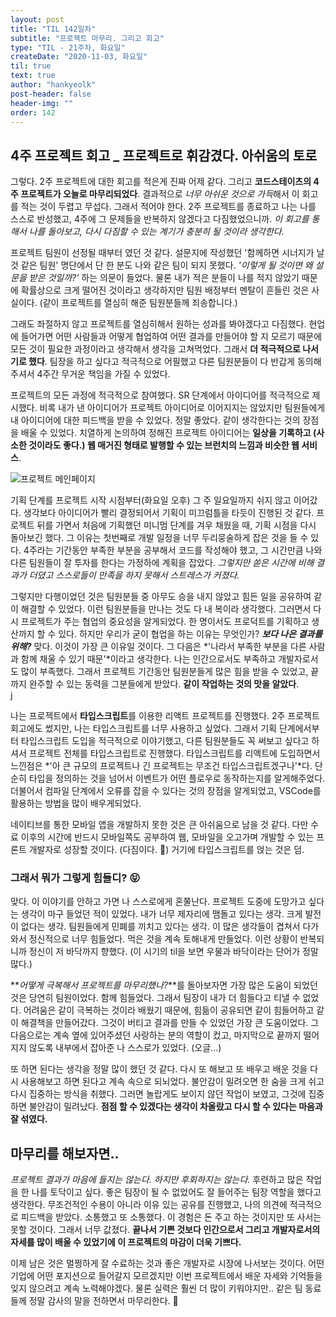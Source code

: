 ```yaml
---
layout: post
title: "TIL 142일차"
subtitle: "프로젝트 마무리. 그리고 회고"
type: "TIL - 21주차, 화요일"
createDate: "2020-11-03, 화요일"
til: true
text: true
author: "hankyeolk"
post-header: false
header-img: ""
order: 142
---
```


## 4주 프로젝트 회고 \_ 프로젝트로 휘감겼다. 아쉬움의 토로

그렇다. 2주 프로젝트에 대한 회고를 적은게 진짜 어제 같다. 그리고 **코드스테이츠의 4주 프로젝트가 오늘로 마무리되었다**. 결과적으로 *너무 아쉬운 것으로 가득*해서 이 회고를 적는 것이 두렵고 무섭다. 그래서 적어야 한다. 2주 프로젝트를 종료하고 나는 나를 스스로 반성했고, 4주에 그 문제들을 반복하지 않겠다고 다짐했었으니까. _이 회고를 통해서 나를 돌아보고, 다시 다짐할 수 있는 계기가 충분히 될 것이라 생각한다._ <br />

프로젝트 팀원이 선정될 때부터 였던 것 같다. 설문지에 작성했던 '함께하면 시너지가 날 것 같은 팀원' 명단에서 단 한 분도 나와 같은 팀이 되지 못했다. _'이렇게 될 것이면 왜 설문을 받은 것일까?'_ 하는 의문이 들었다. 물론 내가 적은 분들이 나를 적지 않았기 때문에 확률상으로 크게 떨어진 것이라고 생각하지만 팀원 배정부터 멘탈이 흔들린 것은 사실이다. (같이 프로젝트를 열심히 해준 팀원분들께 죄송합니다.) <br/>

그래도 좌절하지 않고 프로젝트를 열심히해서 원하는 성과를 봐야겠다고 다짐했다. 현업에 들어가면 어떤 사람들과 어떻게 협업하여 어떤 결과를 만들어야 할 지 모르기 때문에 모든 것이 필요한 과정이라고 생각해서 생각을 고쳐먹었다. 그래서 **더 적극적으로 나서기로 했다**. 팀장을 하고 싶다고 적극적으로 어필했고 다른 팀원분들이 다 반갑게 동의해주셔서 4주간 무거운 책임을 가질 수 있었다. <br />

프로젝트의 모든 과정에 적극적으로 참여했다. SR 단계에서 아이디어를 적극적으로 제시했다. 비록 내가 낸 아이디어가 프로젝트 아이디어로 이어지지는 않았지만 팀원들에게 내 아이디어에 대한 피드백을 받을 수 있었다. 정말 좋았다. 같이 생각한다는 것의 장점을 배울 수 있었다. 치열하게 논의하여 정해진 프로젝트 아이디어는 **일상을 기록하고 (사소한 것이라도 좋다.) 웹 매거진 형태로 발행할 수 있는 브런치의 느낌과 비슷한 웹 서비스**. <br />

![프로젝트 메인페이지](./auth_check.gif)
<br />

기획 단계를 프로젝트 시작 시점부터(화요일 오후) 그 주 일요일까지 쉬지 않고 이어갔다. 생각보다 아이디어가 빨리 결정되어서 기획이 미끄럼틀을 타듯이 진행된 것 같다. 프로젝트 뒤를 가면서 처음에 기획했던 미니멈 단계를 겨우 채웠을 때, 기획 시점을 다시 돌아보긴 했다. 그 이유는 첫번째로 개발 일정을 너무 두리뭉술하게 잡은 것을 들 수 있다. 4주라는 기간동안 부족한 부분을 공부해서 코드를 작성해야 했고, 그 시간만큼 나와 다른 팀원들이 잘 투자를 한다는 가정하에 계획을 잡았다. _그렇지만 쏟은 시간에 비해 결과가 더뎠고 스스로들이 만족을 하지 못해서 스트레스가 커졌다._ <br/>

그렇지만 다행이었던 것은 팀원분들 중 아무도 승을 내지 않았고 힘든 일을 공유하여 같이 해결할 수 있었다. 이런 팀원분들을 만나는 것도 다 내 복이라 생각했다. 그러면서 다시 프로젝트가 주는 협업의 중요성을 알게되었다. 한 명이서도 프로덕트를 기획하고 생산까지 할 수 있다. 하지만 우리가 굳이 협업을 하는 이유는 무엇인가? **_보다 나은 결과를 위해?_** 맞다. 이것이 가장 큰 이유일 것이다. 그 다음은 *'나라서 부족한 부분을 다른 사람과 함께 채울 수 있기 때문'*이라고 생각한다. 나는 인간으로서도 부족하고 개발자로서도 많이 부족했다. 그래서 프로젝트 기간동안 팀원분들게 많은 힘을 받을 수 있었고, 끝까지 완주할 수 있는 동력을 그분들에게 받았다. **같이 작업하는 것의 맛을 알았다**. <br />j

나는 프로젝트에서 **타입스크립트**를 이용한 리액트 프로젝트를 진행했다. 2주 프로젝트 회고에도 썼지만, 나는 타입스크립트를 너무 사용하고 싶었다. 그래서 기획 단계에서부터 타입스크립트 도입을 적극적으로 이야기했고, 다른 팀원분들도 꼭 써보고 싶다고 하셔서 프로젝트 전체를 타입스크립트로 진행했다. 타입스크립트를 리액트에 도입하면서 느낀점은 *'아 큰 규모의 프로젝트나 긴 프로젝트는 무조건 타입스크립트겠구나'*다. 단순히 타입을 정의하는 것을 넘어서 이벤트가 어떤 플로우로 동작하는지를 알게해주었다. 더불어서 컴파일 단계에서 오류를 잡을 수 있다는 것의 장점을 알게되었고, VSCode를 활용하는 방법을 많이 배우게되었다. <br />

네이티브를 통한 모바일 앱을 개발하지 못한 것은 큰 아쉬움으로 남을 것 같다. 다만 수료 이후의 시간에 반드시 모바일쪽도 공부하여 웹, 모바일을 오고가며 개발할 수 있는 프론트 개발자로 성장할 것이다. (다짐이다. 🦄) 거기에 타입스크립트를 얹는 것은 덤. <br />

### 그래서 뭐가 그렇게 힘들디? 😝

맞다. 이 이야기를 안하고 가면 나 스스로에게 혼쭐난다. 프로젝트 도중에 도망가고 싶다는 생각이 마구 들었던 적이 있었다. 내가 너무 제자리에 맴돌고 있다는 생각. 크게 발전이 없다는 생각. 팀원들에게 민폐를 끼치고 있다는 생각. 이 많은 생각들이 겹쳐서 다가와서 정신적으로 너무 힘들었다. 먹은 것을 계속 토해내게 만들었다. 이런 상황이 반복되니까 정신이 저 바닥까지 향했다. (이 시기의 til을 보면 우물과 바닥이라는 단어가 정말 많다.) <br />

**_어떻게 극복해서 프로젝트를 마무리했나?_**를 돌아보자면 가장 많은 도움이 되었던 것은 당연히 팀원이었다. 함께 힘들었다. 그래서 팀장이 내가 더 힘들다고 티낼 수 없었다. 어려움은 같이 극복하는 것이라 배웠기 때문에, 힘듦이 공유되면 같이 힘들어하고 같이 해결책을 만들어갔다. 그것이 버티고 결과를 만들 수 있었던 가장 큰 도움이었다. 그 다음으로는 계속 옆에 있어주셨던 사랑하는 분의 역할이 컸고, 마지막으로 끝까지 떨어지지 않도록 내부에서 잡아준 나 스스로가 있었다. (오글...) <br />

또 하면 된다는 생각을 정말 많이 했던 것 같다. 다시 또 해보고 또 배우고 배운 것을 다시 사용해보고 하면 된다고 계속 속으로 되뇌었다. 불안감이 밀려오면 한 숨을 크게 쉬고 다시 집중하는 방식을 취했다. 그러면 놀랍게도 보이지 않던 작업이 보였고, 그것에 집중하면 불안감이 밀려났다. **점점 할 수 있겠다는 생각이 차올랐고 다시 할 수 있다는 마음과 잘 섞였다.** <br />

## 마무리를 해보자면..

_프로젝트 결과가 마음에 들지는 않는다. 하지만 후회하지는 않는다._ 후련하고 많은 작업을 한 나를 토닥이고 싶다. 좋은 팀장이 될 수 없었어도 잘 들어주는 팀장 역할을 했다고 생각한다. 무조건적인 수용이 아니라 이유 있는 공유를 진행했고, 나의 의견에 적극적으로 피드백을 받았다. 소통했고 또 소통했다. 이 경험은 돈 주고 하는 것이지만 또 사서는 못할 것이다. 그래서 너무 값졌다. **끝나서 기쁜 것보다 인간으로서 그리고 개발자로서의 자세를 많이 배울 수 있었기에 이 프로젝트의 마감이 더욱 기쁘다.** <br />

이제 남은 것은 멀쩡하게 잘 수료하는 것과 좋은 개발자로 시장에 나서보는 것이다. 어떤 기업에 어떤 포지션으로 들어갈지 모르겠지만 이번 프로젝트에서 배운 자세와 기억들을 잊지 않으려고 계속 노력해야겠다. 물론 실력은 훨씬 더 많이 키워야지만.. 같은 팀 동료들께 정말 감사의 말을 전하면서 마무리한다. 🦄
